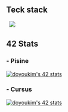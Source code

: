 ## Teck stack 

<p>
  &nbsp  
  <img src="https://img.shields.io/badge/C-A8B9CC?style=flat-square&logo=C&logoColor=white"/></a>&nbsp 
</p>

## 42 Stats
### - Pisine
[![doyoukim's 42 stats](https://badge42.coday.fr/api/v2/clv9i8re31427201p46hymd8fu/stats?cursusId=9&coalitionId=piscine)](https://github.com/Coday-meric/badge42)

### - Cursus
[![doyoukim's 42 stats](https://badge42.coday.fr/api/v2/clv9i8re31427201p46hymd8fu/stats?cursusId=21&coalitionId=454)](https://github.com/Coday-meric/badge42)
